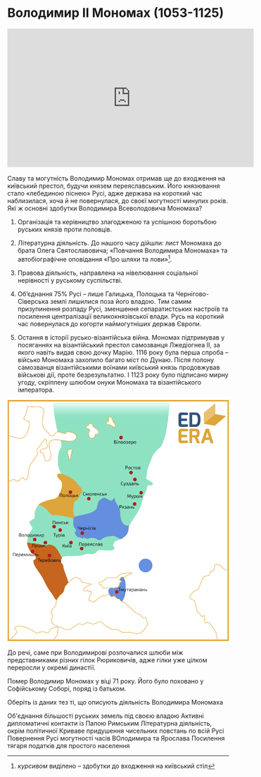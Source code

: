 Володимир II Мономах (1053-1125)
================================


<div class="fluidMedia">
<iframe align="center" width="560" height="315" src="https://www.youtube.com/embed/FyA-zxIVVEY" frameborder="0" allowfullscreen></iframe>
</div>
<div class="popup">
</div>

<br>
Славу та могутність Володимир Мономах отримав ще до входження на
київський престол, будучи князем переяславським. Його князювання стало
«лебединою піснею» Русі, адже держава на короткий час наблизилася, хоча
й не повернулася, до своєї могутності минулих років. Які ж основні
здобутки Володимира Всеволодовича Мономаха?

1.  Організація та керівництво злагодженою та успішною боротьбою руських князів проти половців.

2.  Літературна діяльність. До нашого часу дійшли: лист Мономаха до брата Олега Святославовича; «Повчання Володимира Мономаха» та автобіографічне оповідання «Про шляхи та лови»[^13].

3.  Правова діяльність, направлена на нівелювання соціальної нерівності
    у руському суспільстві.

4.  Об’єднання 75% Русі – лише Галицька, Полоцька та Чернігово-Сіверська
    землі лишилися поза його владою. Тим самим призупинення розпаду
    Русі, зменшення сепаратистських настроїв та посилення централізації
    великокнязівської влади. Русь на короткий час повернулася до когорти
    наймогутніших держав Європи.

5.  Остання в історії русько-візантійська війна. Мономах підтримував у
    посяганнях на візантійський престол самозванця Лжедіогнеа ІІ, за
    якого навіть видав свою дочку Марію. 1116 року була перша спроба –
    військо Мономаха захопило багато міст по Дунаю. Після полону
    самозванця візантійськими воїнами київський князь продовжував
    військові дії, проте безрезультатно. І 1123 року було підписано
    мирну угоду, скріплену шлюбом онуки Мономаха та
    візантійського імператора.

<div align="center">
<img src="monom.png" width="600"/>
</div>

До речі, саме при Володимирові розпочалися шлюби між представниками
різних гілок Рюриковичів, адже гілки уже цілком переросли у окремі
династії.

Помер Володимир Мономах у віці 71 року. Його було поховано у Софійському
Соборі, поряд із батьком.

[^13]: *курсивом* виділено – здобутки до входження на київський стіл


<quiz>
<question multiple>
    <p>Оберіть із даних тез ті, що описують діяльність Володимира Мономаха</p>
    <answer correct>Об'єднання більшості руських земель під своєю владою</answer>
    <answer>Активні дипломатичні контакти із Папою Римським</answer>
    <answer correct>Літературна діяльність, окрім політичної</answer>
    <answer>Криваве придушення чисельних повстань по всій Русі</answer>
    <answer correct>Повернення Русі могутності часів ВОлодимира та Ярослава</answer>
	<answer>Посилення тягаря податків для простого населення</answer>
</question>
</quiz>